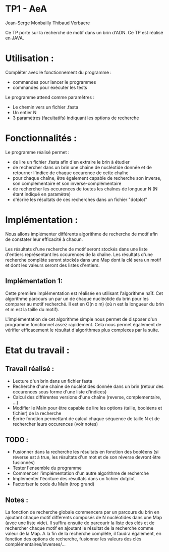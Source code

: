 TP1 - AeA
=========
Jean-Serge Monbailly
Thibaud Verbaere

Ce TP porte sur la recherche de motif dans un brin d'ADN.
Ce TP est réalisé en JAVA.

Utilisation :
=============
Compléter avec le fonctionnement du programme :
+ commandes pour lancer le programmes
+ commandes pour exécuter les tests

Le programme attend comme paramètres : 
+ Le chemin vers un fichier .fasta
+ Un entier N
+ 3 paramètres (facultatifs) indiquant les options de 
recherche


Fonctionnalités :
=================

Le programme réalisé permet : 
+ de lire un fichier .fasta afin d'en extraire le brin à étudier
+ de rechercher dans un brin une chaîne de nucléotide donnée et 
de retourner l'indice de chaque occurence de cette chaîne
+ pour chaque chaîne, être également capable de recherche son
inverse, son complémentaire et son inverse-complémentaire
+ de rechercher les occurences de toutes les chaînes de longueur
N (N étant indiqué en paramètre)
+ d'écrire les résultats de ces recherches dans un fichier "dotplot"

Implémentation :
================

Nous allons implémenter différents algorithme de recherche de motif 
afin de constater leur efficacité à chacun.

Les résultats d'une recherche de motif seront stockés dans une liste 
d'entiers représentant les occurences de la chaîne.
Les résultats d'une recherche complète seront stockés dans une Map 
dont la clé sera un motif et dont les valeurs seront des listes
d'entiers.


Implémentation 1:
-----------------
Cette première implémentation est réalisée en utilisant l'algorithme naïf.
Cet algorithme parcours un par un de chaque nucléotide du brin pour les comparer 
au motif recherché. Il est en O(n x m) (où n est la longueur du brin et m est
la taille du motif).

L'implémentation de cet algorithme simple nous permet de disposer d'un programme
fonctionnel assez rapidement. Cela nous permet également de vérifier efficacement
le résultat d'algorithmes plus complexes par la suite.


Etat du travail :
=================

Travail réalisé :
-----------------
+ Lecture d'un brin dans un fichier fasta
+ Recherche d'une chaîne de nucléotides donnée dans un brin (retour des occurences
sous forme d'une liste d'indices)
+ Calcul des différentes versions d'une chaîne (reverse, complementaire, ...)
+ Modifier le Main pour être capable de lire les options (taille, booléens et 
fichier) de la recherche
+ Écrire fonction permettant de calcul chaque séquence de taille N et de rechercher 
leurs occurences (voir notes)

TODO :
------
+ Fusionner dans la recherche les résultats en fonction des booléens (si réverse est
à true, les résultats d'un mot et de son réverse devront être fusionnés) 
+ Tester l'ensemble du programme
+ Commencer l'implémentation d'un autre algorithme de recherche
+ Implémenter l'écriture des résultats dans un fichier dotplot
+ Factoriser le code du Main (trop grand)

Notes :
-------
La fonction de recherche globale commencera par un parcours du brin en ajoutant chaque 
motif différents composés de N nucléotides dans une Map (avec une liste vide).
Il suffira ensuite de parcourir la liste des clés et de rechercher chaque motif en 
ajoutant le résultat de la recherche comme valeur de la Map.
A la fin de la recherche complète, il faudra également, en fonction des options de
recherche, fusionner les valeurs des clés complémentaires/inverses/...


